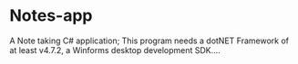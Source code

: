# Notes-app
A  Note taking C# application; This program needs a dotNET Framework of at least v4.7.2, a Winforms desktop development SDK....
